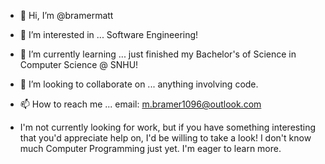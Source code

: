 - 👋 Hi, I’m @bramermatt
- 👀 I’m interested in ... Software Engineering!
- 🌱 I’m currently learning ... just finished my Bachelor's of Science in Computer Science @ SNHU!
- 💞️ I’m looking to collaborate on ... anything involving code.
- 📫 How to reach me ... email: m.bramer1096@outlook.com


- I'm not currently looking for work, but if you have something interesting that you'd appreciate help on, I'd be willing to take a look! I don't know much Computer Programming just yet. I'm eager to learn more.


<!---
bramermatt/bramermatt is a ✨ special ✨ repository because its `README.md` (this file) appears on your GitHub profile.
You can click the Preview link to take a look at your changes.
--->

